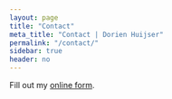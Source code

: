 ```yaml
---
layout: page
title: "Contact"
meta_title: "Contact | Dorien Huijser"
permalink: "/contact/"
sidebar: true
header: no
---
```

<div id="wufoo-z113wl420gtib33"> Fill out my <a href="https://dorienhuijser.wufoo.com/forms/z113wl420gtib33">online form</a>. </div> <script type="text/javascript"> var z113wl420gtib33; (function(d, t) { var s = d.createElement(t), options = { 'userName':'dorienhuijser', 'formHash':'z113wl420gtib33', 'autoResize':true, 'height':'520', 'async':true, 'host':'wufoo.com', 'header':'show', 'ssl':true }; s.src = ('https:' == d.location.protocol ?'https://':'http://') + 'secure.wufoo.com/scripts/embed/form.js'; s.onload = s.onreadystatechange = function() { var rs = this.readyState; if (rs) if (rs != 'complete') if (rs != 'loaded') return; try { z113wl420gtib33 = new WufooForm(); z113wl420gtib33.initialize(options); z113wl420gtib33.display(); } catch (e) { } }; var scr = d.getElementsByTagName(t)[0], par = scr.parentNode; par.insertBefore(s, scr); })(document, 'script'); </script>
